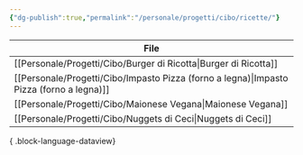 ```yaml
---
{"dg-publish":true,"permalink":"/personale/progetti/cibo/ricette/"}
---
```




| File                                                                                        |
| ------------------------------------------------------------------------------------------- |
| [[Personale/Progetti/Cibo/Burger di Ricotta\|Burger di Ricotta]]                         |
| [[Personale/Progetti/Cibo/Impasto Pizza (forno a legna)\|Impasto Pizza (forno a legna)]] |
| [[Personale/Progetti/Cibo/Maionese Vegana\|Maionese Vegana]]                             |
| [[Personale/Progetti/Cibo/Nuggets di Ceci\|Nuggets di Ceci]]                             |

{ .block-language-dataview}

